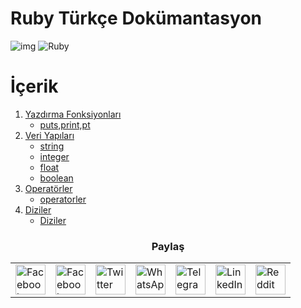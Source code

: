 # Ruby Türkçe Dokümantasyon
 
![img](https://github.com/myygunduz/ruby-tutorial/blob/main/ReadMeBahadır.png)
![Ruby](https://img.shields.io/badge/ruby-%23CC342D.svg?style=for-the-badge&logo=ruby&logoColor=white)

 # İçerik
1. [Yazdırma Fonksiyonları](#paragraph1)
    * [puts,print,pt](https://github.com/BAHADIR54/ruby-tutorial/blob/main/puts%2Cprint%2Cp/puts%2Cprint%2Cp.md)
2. [Veri Yapıları](#paragraph1)
    * [string](https://github.com/BAHADIR54/ruby-tutorial/blob/main/string/string.md)
    * [integer](https://github.com/BAHADIR54/ruby-tutorial/blob/main/Numeric/integer/integer.md)
    * [float](https://github.com/BAHADIR54/ruby-tutorial/blob/main/Numeric/float/float.md)
    * [boolean](https://github.com/BAHADIR54/ruby-tutorial/blob/main/boolean/boolean.md)
3. [Operatörler](#paragraph1)
    * [operatorler](https://github.com/BAHADIR54/ruby-tutorial/blob/main/operators/operators.md)
4. [Diziler](#paragraph1)
    * [Diziler](https://github.com/BAHADIR54/ruby-tutorial/blob/main/Diziler/diziler.md)

<h3 align='center'> Paylaş </h3>

<table align='center'>
	<tr>
		<td>
			<a href="https://web.facebook.com/sharer.php?t=Güzel%20bir%20Ruby%20eğitimi%20buldum%20bir%20göz%20at&u=https://github.com/BAHADIR54/ruby-tutorial&_rdc=1&_rdr">
				<img src="https://github.com/gayanvoice/github-active-users-monitor/raw/master/public/images/icons/facebook.svg" height="48" width="48" alt="Facebook"/>
			</a>
		</td>
		<td>
			<a href="https://www.facebook.com/dialog/send?link=https://github.com/BAHADIR54/ruby-tutorial&app_id=291494419107518&redirect_uri=https://github.com/BAHADIR54/ruby-tutorial">
				<img src="https://github.com/gayanvoice/github-active-users-monitor/raw/master/public/images/icons/facebook_messenger.svg" height="48" width="48" alt="Facebook Messenger"/>
			</a>
		</td>
		<td>
			<a href="https://twitter.com/intent/tweet?text=Güzel%20bir%20Ruby%20eğitimi%20buldum%20bir%20göz%20at&url=https://github.com/BAHADIR54/ruby-tutorial">
				<img src="https://github.com/gayanvoice/github-active-users-monitor/raw/master/public/images/icons/twitter.svg" height="48" width="48" alt="Twitter"/>
			</a>
		</td>
		<td>
			<a href="https://web.whatsapp.com/send?text=Güzel%20bir%20Ruby%20eğitimi%20buldum%20bir%20göz%20at https://github.com/BAHADIR54/ruby-tutorial">
				<img src="https://github.com/gayanvoice/github-active-users-monitor/blob/master/public/images/icons/whatsapp.svg" height="48" width="48" alt="WhatsApp"/>
			</a>
		</td>
		<td>
			<a href="https://t.me/share/url?url=https://github.com/BAHADIR54/ruby-tutorial&text=Güzel%20bir%20Ruby%20eğitimi%20buldum%20bir%20göz%20at">
				<img src="https://github.com/gayanvoice/github-active-users-monitor/blob/master/public/images/icons/telegram.svg" height="48" width="48" alt="Telegram"/>
			</a>
		</td>
		<td>
			<a href="https://www.linkedin.com/shareArticle?title=Güzel%20bir%20Ruby%20eğitimi%20buldum%20bir%20göz%20at&url=https://github.com/BAHADIR54/ruby-tutorial">
				<img src="https://github.com/gayanvoice/github-active-users-monitor/blob/master/public/images/icons/linkedin.svg" height="48" width="48" alt="LinkedIn"/>
			</a>
		</td>
		<td>
			<a href="https://www.reddit.com/submit?title=Güzel%20bir%20Ruby%20eğitimi%20buldum%20bir%20göz%20at&url=https://github.com/BAHADIR54/ruby-tutorial">
				<img src="https://github.com/gayanvoice/github-active-users-monitor/blob/master/public/images/icons/reddit.svg" height="48" width="48" alt="Reddit"/>
			</a>
		</td>
	</tr>
</table>
